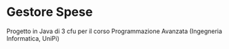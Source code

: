 # Gestore Spese
Progetto in Java di 3 cfu per il corso Programmazione Avanzata (Ingegneria Informatica, UniPi)
